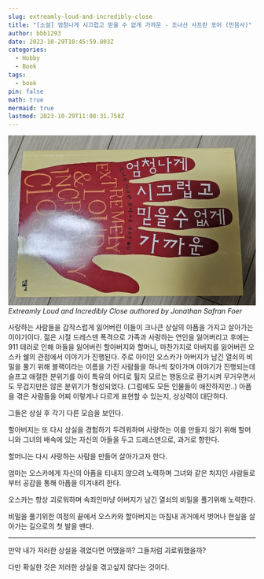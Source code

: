 ```yaml
---
slug: extreamly-loud-and-incredibly-close
title: "[소설] 엄청나게 시끄럽고 믿을 수 없게 가까운 - 조너선 사프란 포어 (민음사)"
author: bbb1293
date: 2023-10-29T10:45:59.803Z
categories:
  - Hobby
  - Book
tags:
  - book
pin: false
math: true
mermaid: true
lastmod: 2023-10-29T11:08:31.758Z
---
```


![](/assets/img/202310/book1.jpeg)
_Extreamly Loud and Incredibly Close authored by Jonathan Safran Foer_

사랑하는 사람들을 갑작스럽게 잃어버린 이들이 크나큰 상실의 아픔을 가지고 살아가는 이야기이다.
젊은 시절 드레스덴 폭격으로 가족과 사랑하는 연인을 잃어버리고 후에는 911 테러로 인해 아들을 잃어버린 할아버지와 할머니, 마찬가지로 아버지를 잃어버린 오스카 쉘의 관점에서 이야기가 진행된다.
주로 아이인 오스카가 아버지가 남긴 열쇠의 비밀을 풀기 위해 블랙이라는 이름을 가진 사람들을 하나씩 찾아가며 이야기가 진행되는데 슬프고 애절한 분위기를 아이 특유의 어디로 튈지 모르는 행동으로 환기시켜 무거우면서도 무겁지만은 않은 분위기가 형성되었다.
(그럼에도 모든 인물들이 애잔하지만..)
아픔을 겪은 사람들을 어찌 이렇게나 다르게 표현할 수 있는지, 상상력이 대단하다.

그들은 상실 후 각기 다른 모습을 보인다.

할아버지는 또 다시 상실을 경험하기 두려워하며 사랑하는 이를 만들지 않기 위해 할머니와 그녀의 배속에 있는 자신의 아들을 두고 드레스덴으로, 과거로 향한다.

할머니는 다시 사랑하는 사람을 만들어 살아가고자 한다.

엄마는 오스카에게 자신의 아픔을 티내지 않으려 노력하며 그녀와 같은 처지인 사람들로부터 공감을 통해 아픔을 이겨내려 한다.

오스카는 항상 괴로워하며 속죄인마냥 아버지가 남긴 열쇠의 비밀을 풀기위해 노력한다.

비밀을 풀기위한 여정의 끝에서 오스카와 할아버지는 마침내 과거에서 벗어나 현실을 살아가는 길으로의 첫 발을 땐다.

---

만약 내가 저러한 상실을 겪었다면 어땠을까? 그들처럼 괴로워했을까?

다만 확실한 것은 저러한 상실을 겪고싶지 않다는 것이다.
